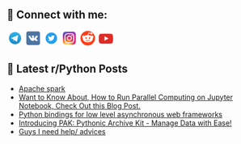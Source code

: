 ## 🔎 Connect with me:
[<img src="https://github.com/bullbesh/bullbesh/blob/main/images/Telegram.png" width="32" height="32" />](https://t.me/bullbesh)
[<img src="https://github.com/bullbesh/bullbesh/blob/main/images/VK.png" width="32" height="32" />](https://vk.com/bullbesh)
[<img src="https://github.com/bullbesh/bullbesh/blob/main/images/Twitter.png" width="32" height="32" />](https://twitter.com/bullbesh1)
[<img src="https://github.com/bullbesh/bullbesh/blob/main/images/Instagram.png" width="32" height="32" />](https://www.instagram.com/bullbesh)
[<img src="https://github.com/bullbesh/bullbesh/blob/main/images/Reddit.png" width="32" height="32" />](https://www.reddit.com/user/bullbesh)
[<img src="https://github.com/bullbesh/bullbesh/blob/main/images/YouTube.png" width="32" height="32" />](https://www.youtube.com/channel/UCtfjRs6uzgq5mfm8S06WTcg)

## 📕 Latest r/Python Posts
<!-- BLOG-POST-LIST:START -->
- [Apache spark](https://www.reddit.com/r/Python/comments/16c8nzu/apache_spark/)
- [Want to Know About, How to Run Parallel Computing on Jupyter Notebook, Check Out this Blog Post.](https://www.reddit.com/r/Python/comments/16c8evy/want_to_know_about_how_to_run_parallel_computing/)
- [Python bindings for low level asynchronous web frameworks](https://www.reddit.com/r/Python/comments/16c6oot/python_bindings_for_low_level_asynchronous_web/)
- [Introducing PAK: Pythonic Archive Kit - Manage Data with Ease!](https://www.reddit.com/r/Python/comments/16c2zk0/introducing_pak_pythonic_archive_kit_manage_data/)
- [Guys I need help/ advices](https://www.reddit.com/r/Python/comments/16c2l8m/guys_i_need_help_advices/)
<!-- BLOG-POST-LIST:END -->
